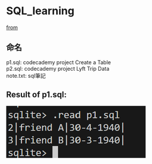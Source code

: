 # SQL_learning

[from](https://www.codecademy.com/enrolled/courses/learn-sql)

## 命名
p1.sql: codecademy project  Create a Table <br>
p2.sql: codecademy project  Lyft Trip Data <br>
note.txt: sql筆記 <br>

## Result of p1.sql:
![Alt text](pic/p1sql_result.png)